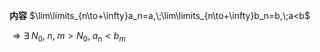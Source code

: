 **内容**
$\lim\limits_{n\to+\infty}a_n=a,\;\lim\limits_{n\to+\infty}b_n=b,\;a<b$

$\Rightarrow\exists\;N_0,\;n,\;m>N_0,\;a_n<b_m$
